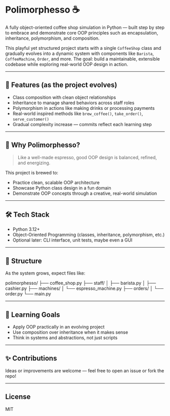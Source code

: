 # Polimorphesso ☕️

A fully object-oriented coffee shop simulation in Python — built step by step to embrace and demonstrate core OOP principles such as encapsulation, inheritance, polymorphism, and composition.

This playful yet structured project starts with a single `CoffeeShop` class and gradually evolves into a dynamic system with components like `Barista`, `CoffeeMachine`, `Order`, and more. The goal: build a maintainable, extensible codebase while exploring real-world OOP design in action.

---

## 🎯 Features (as the project evolves)
- Class composition with clean object relationships
- Inheritance to manage shared behaviors across staff roles
- Polymorphism in actions like making drinks or processing payments
- Real-world inspired methods like `brew_coffee()`, `take_order()`, `serve_customer()`
- Gradual complexity increase — commits reflect each learning step

---

## 🚀 Why Polimorphesso?

> Like a well-made espresso, good OOP design is balanced, refined, and energizing.

This project is brewed to:
- Practice clean, scalable OOP architecture
- Showcase Python class design in a fun domain
- Demonstrate OOP concepts through a creative, real-world simulation

---

## 🛠️ Tech Stack
- Python 3.12+
- Object-Oriented Programming (classes, inheritance, polymorphism, etc.)
- Optional later: CLI interface, unit tests, maybe even a GUI

---

## 📂 Structure
As the system grows, expect files like:

polimorphesso/
├── coffee_shop.py
├── staff/
│ ├── barista.py
│ ├── cashier.py
├── machines/
│ └── espresso_machine.py
├── orders/
│ └── order.py
└── main.py

---

## 🧠 Learning Goals
- Apply OOP practically in an evolving project
- Use composition over inheritance when it makes sense
- Think in systems and abstractions, not just scripts

---

## ✨ Contributions
Ideas or improvements are welcome — feel free to open an issue or fork the repo!

---

## License
MIT

